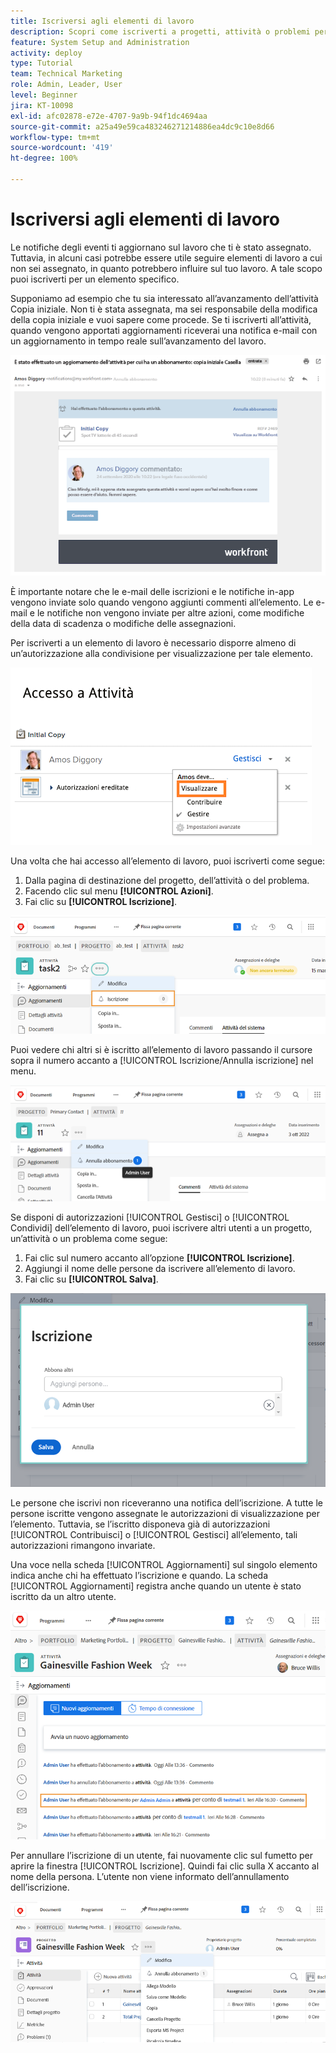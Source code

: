 ```yaml
---
title: Iscriversi agli elementi di lavoro
description: Scopri come iscriverti a progetti, attività o problemi per ricevere notifiche quando vengono aggiunti commenti sull’elemento.
feature: System Setup and Administration
activity: deploy
type: Tutorial
team: Technical Marketing
role: Admin, Leader, User
level: Beginner
jira: KT-10098
exl-id: afc02878-e72e-4707-9a9b-94f1dc4694aa
source-git-commit: a25a49e59ca483246271214886ea4dc9c10e8d66
workflow-type: tm+mt
source-wordcount: '419'
ht-degree: 100%

---
```


# Iscriversi agli elementi di lavoro

Le notifiche degli eventi ti aggiornano sul lavoro che ti è stato assegnato. Tuttavia, in alcuni casi potrebbe essere utile seguire elementi di lavoro a cui non sei assegnato, in quanto potrebbero influire sul tuo lavoro. A tale scopo puoi iscriverti per un elemento specifico.

Supponiamo ad esempio che tu sia interessato all’avanzamento dell’attività Copia iniziale. Non ti è stata assegnata, ma sei responsabile della modifica della copia iniziale e vuoi sapere come procede. Se ti iscriverti all’attività, quando vengono apportati aggiornamenti riceverai una notifica e-mail con un aggiornamento in tempo reale sull’avanzamento del lavoro.

![E-mail da un’iscrizione a un’attività](assets/admin-fund-user-notifications-10.png)

È importante notare che le e-mail delle iscrizioni e le notifiche in-app vengono inviate solo quando vengono aggiunti commenti all’elemento. Le e-mail e le notifiche non vengono inviate per altre azioni, come modifiche della data di scadenza o modifiche delle assegnazioni.

Per iscriverti a un elemento di lavoro è necessario disporre almeno di un’autorizzazione alla condivisione per visualizzazione per tale elemento.

![[!UICONTROL Finestra Accesso attività]](assets/admin-fund-user-notifications-11.png)

Una volta che hai accesso all’elemento di lavoro, puoi iscriverti come segue:

1. Dalla pagina di destinazione del progetto, dell’attività o del problema.
1. Facendo clic sul menu **[!UICONTROL Azioni]**.
1. Fai clic su **[!UICONTROL Iscrizione]**.

![[!UICONTROL Opzione Iscrizione] nel menu dell’attività](assets/admin-fund-user-notifications-12.png)

Puoi vedere chi altri si è iscritto all’elemento di lavoro passando il cursore sopra il numero accanto a [!UICONTROL Iscrizione/Annulla iscrizione] nel menu.

![Menu dell’attività che mostra chi si è iscritto](assets/admin-fund-user-notifications-13.png)

Se disponi di autorizzazioni [!UICONTROL Gestisci] o [!UICONTROL Condividi] dell’elemento di lavoro, puoi iscrivere altri utenti a un progetto, un’attività o un problema come segue:

1. Fai clic sul numero accanto all’opzione **[!UICONTROL Iscrizione]**.
1. Aggiungi il nome delle persone da iscrivere all’elemento di lavoro.
1. Fai clic su **[!UICONTROL Salva]**.

![[!UICONTROL Finestra Iscrizione]](assets/admin-fund-user-notifications-15.png)

Le persone che iscrivi non riceveranno una notifica dell’iscrizione. A tutte le persone iscritte vengono assegnate le autorizzazioni di visualizzazione per l’elemento. Tuttavia, se l’iscritto disponeva già di autorizzazioni [!UICONTROL Contribuisci] o [!UICONTROL Gestisci] all’elemento, tali autorizzazioni rimangono invariate.

Una voce nella scheda [!UICONTROL Aggiornamenti] sul singolo elemento indica anche chi ha effettuato l’iscrizione e quando. La scheda [!UICONTROL Aggiornamenti] registra anche quando un utente è stato iscritto da un altro utente.

![[!UICONTROL Pagina Aggiornamenti] di un’attività che mostra l’iscrizione](assets/admin-fund-user-notifications-16.png)

Per annullare l’iscrizione di un utente, fai nuovamente clic sul fumetto per aprire la finestra [!UICONTROL Iscrizione]. Quindi fai clic sulla X accanto al nome della persona. L’utente non viene informato dell’annullamento dell’iscrizione.

![[!UICONTROL Opzione di menu Annulla iscrizione] di un progetto](assets/admin-fund-user-notifications-14.png)

<!---
learn more URL: Subscribe to items in Workfront
--->
